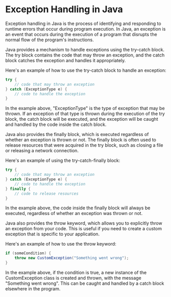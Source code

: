 # Exception Handling in Java

Exception handling in Java is the process of identifying and responding to runtime errors that occur during program execution. In Java, an exception is an event that occurs during the execution of a program that disrupts the normal flow of the program's instructions.

Java provides a mechanism to handle exceptions using the try-catch block. The try block contains the code that may throw an exception, and the catch block catches the exception and handles it appropriately.

Here's an example of how to use the try-catch block to handle an exception:

```java
try {
    // code that may throw an exception
} catch (ExceptionType e) {
    // code to handle the exception
}
```

In the example above, "ExceptionType" is the type of exception that may be thrown. If an exception of that type is thrown during the execution of the try block, the catch block will be executed, and the exception will be caught and handled by the code inside the catch block.

Java also provides the finally block, which is executed regardless of whether an exception is thrown or not. The finally block is often used to release resources that were acquired in the try block, such as closing a file or releasing a network connection.

Here's an example of using the try-catch-finally block:

```java
try {
    // code that may throw an exception
} catch (ExceptionType e) {
    // code to handle the exception
} finally {
    // code to release resources
}
```

In the example above, the code inside the finally block will always be executed, regardless of whether an exception was thrown or not.

Java also provides the throw keyword, which allows you to explicitly throw an exception from your code. This is useful if you need to create a custom exception that is specific to your application.

Here's an example of how to use the throw keyword:

```java
if (someCondition) {
    throw new CustomException("Something went wrong");
}
```

In the example above, if the condition is true, a new instance of the CustomException class is created and thrown, with the message "Something went wrong". This can be caught and handled by a catch block elsewhere in the program.
